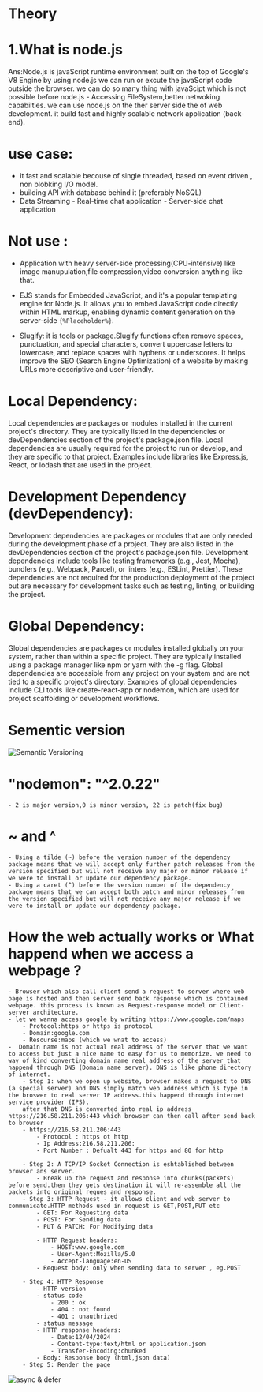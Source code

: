 # Theory

# 1.What is node.js

Ans:Node.js is javaScript runtime environment built on the top of Google's V8 Engine by using node.js we can run or excute the javaScript code outside the browser.
we can do so many thing with javaScipt which is not possible before node.js - Accessing FileSystem,better netwoking capabilties.
we can use node.js on the ther server side the of web development. it build fast and highly scalable network application (back-end).

# use case:

- it fast and scalable becouse of single threaded, based on event driven , non blobking I/O model.
- building API with database behind it (preferably NoSQL)
- Data Streaming - Real-time chat application - Server-side chat application

# Not use :

- Application with heavy server-side processing(CPU-intensive) like image manupulation,file compression,video conversion anything like that.

- EJS stands for Embedded JavaScript, and it's a popular templating engine for Node.js. It allows you to embed JavaScript code directly within HTML markup, enabling dynamic content generation on the server-side `{%Placeholder%}`.

- Slugify: it is tools or package.Slugify functions often remove spaces, punctuation, and special characters, convert uppercase letters to lowercase, and replace spaces with hyphens or underscores. It helps improve the SEO (Search Engine Optimization) of a website by making URLs more descriptive and user-friendly.

# Local Dependency:

Local dependencies are packages or modules installed in the current project's directory.
They are typically listed in the dependencies or devDependencies section of the project's package.json file.
Local dependencies are usually required for the project to run or develop, and they are specific to that project.
Examples include libraries like Express.js, React, or lodash that are used in the project.

# Development Dependency (devDependency):

Development dependencies are packages or modules that are only needed during the development phase of a project.
They are also listed in the devDependencies section of the project's package.json file.
Development dependencies include tools like testing frameworks (e.g., Jest, Mocha), bundlers (e.g., Webpack, Parcel), or linters (e.g., ESLint, Prettier).
These dependencies are not required for the production deployment of the project but are necessary for development tasks such as testing, linting, or building the project.

# Global Dependency:

Global dependencies are packages or modules installed globally on your system, rather than within a specific project.
They are typically installed using a package manager like npm or yarn with the -g flag.
Global dependencies are accessible from any project on your system and are not tied to a specific project's directory.
Examples of global dependencies include CLI tools like create-react-app or nodemon, which are used for project scaffolding or development workflows.

# Sementic version

![Semantic Versioning](https://codeforgeek.com/wp-content/uploads/2023/03/major-minor-patch-semantic-versioning.jpg)

# "nodemon": "^2.0.22"

    - 2 is major version,0 is minor version, 22 is patch(fix bug)

# ~ and ^

    - Using a tilde (~) before the version number of the dependency package means that we will accept only further patch releases from the version specified but will not receive any major or minor release if we were to install or update our dependency package.
    - Using a caret (^) before the version number of the dependency package means that we can accept both patch and minor releases from the version specified but will not receive any major release if we were to install or update our dependency package.

# How the web actually works or What happend when we access a webpage ?

    - Browser which also call client send a request to server where web page is hosted and then server send back response which is contained webpage. this process is known as Request-response model or Client-server architecture.
    - let we wanna access google by writing https://www.google.com/maps
        - Protocol:https or https is protocol
        - Domain:google.com
        - Resourse:maps (which we wnat to access)
    -  Domain name is not actual real address of the server that we want to access but just a nice name to easy for us to memorize. we need to way of kind converting domain name real address of the server that happend through DNS (Domain name server). DNS is like phone directory of internet.
        - Step 1: when we open up website, browser makes a request to DNS (a special server) and DNS simply match web address which is type in the broswer to real server IP address.this happend through internet service provider (IPS).
        after that DNS is converted into real ip address https://216.58.211.206:443 which browser can then call after send back to browser
        - https://216.58.211.206:443
            - Protocol : https ot http
            - Ip Address:216.58.211.206:
            - Port Number : Defualt 443 for https and 80 for http

        - Step 2: A TCP/IP Socket Connection is eshtablished between browser ans server.
            - Break up the request and response into chunks(packets) before send.then they gets destination it will re-assemble all the packets into original reques and response.
        - Step 3: HTTP Request - it allows client and web server to communicate.HTTP methods used in request is GET,POST,PUT etc
            - GET: For Requesting data
            - POST: For Sending data
            - PUT & PATCH: For Modifying data

            - HTTP Request headers:
                - HOST:www.google.com
                - User-Agent:Mozilla/5.0
                - Accept-language:en-US
            - Request body: only when sending data to server , eg.POST

        - Step 4: HTTP Response
            - HTTP version
            - status code
                - 200 : ok
                - 404 : not found
                - 401 : unauthrized
            - status message
            - HTTP response headers:
                - Date:12/04/2024
                - Content-type:text/html or application.json
                - Transfer-Encoding:chunked
            - Body: Response body (html,json data)
        - Step 5: Render the page

![async & defer](https://i.pinimg.com/originals/60/00/6c/60006ca56d733c481cc5ca28711c7643.png)

